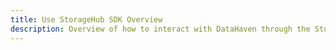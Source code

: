 ```yaml
---
title: Use StorageHub SDK Overview
description: Overview of how to interact with DataHaven through the StorageHub SDK.
---
```

